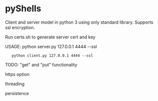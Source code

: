 # pyShells
Client and server model in python 3 using only standard library. 
Supports ssl encryption.

Run certs.sh to generate server cert and key

USAGE: python server.py 127.0.0.1 4444 --ssl

       python client.py 127.0.0.1 4444 --ssl


TODO: 
"get" and "put" functionality

https option

threading

persistence
